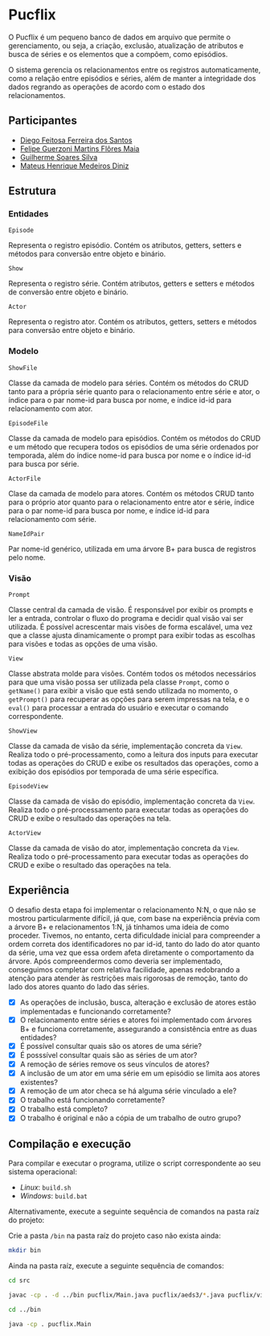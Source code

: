 # Pucflix

O Pucflix é um pequeno banco de dados em arquivo que permite o gerenciamento, ou seja, a criação, exclusão, atualização de atributos e busca de séries e os elementos que a compõem, como episódios.

O sistema gerencia os relacionamentos entre os registros automaticamente, como a relação entre episódios e séries, além de manter a integridade dos dados regrando as operações de acordo com o estado dos relacionamentos.

## Participantes

- [Diego Feitosa Ferreira dos Santos](https://github.com/Sil3ncy)
- [Felipe Guerzoni Martins Flôres Maia](https://github.com/flp2113)
- [Guilherme Soares Silva](https://github.com/guisilvas)
- [Mateus Henrique Medeiros Diniz](https://github.com/mateushmd)

## Estrutura 

### Entidades

`Episode`

Representa o registro episódio. Contém os atributos, getters, setters e métodos para conversão entre objeto e binário.

`Show`

Representa o registro série. Contém atributos, getters e setters e métodos de conversão entre objeto e binário.

`Actor`

Representa o registro ator. Contém os atributos, getters, setters e métodos para conversão entre objeto e binário.

### Modelo

`ShowFile`

Classe da camada de modelo para séries. Contém os métodos do CRUD tanto para a própria série quanto para o relacionamento entre série e ator, o índice para o par nome-id para busca por nome, e índice id-id para relacionamento com ator.

`EpisodeFile`

Classe da camada de modelo para episódios. Contém os métodos do CRUD e um método que recupera todos os episódios de uma série ordenados por temporada, além do índice nome-id para busca por nome e o índice id-id para busca por série.

`ActorFile`

Clase da camada de modelo para atores. Contém os métodos CRUD tanto para o próprio ator quanto para o relacionamento entre ator e série, índice para o par nome-id para busca por nome, e índice id-id para relacionamento com série.

`NameIdPair`

Par nome-id genérico, utilizada em uma árvore B+ para busca de registros pelo nome.

### Visão

`Prompt`

Classe central da camada de visão. É responsável por exibir os prompts e ler a entrada, controlar o fluxo do programa e decidir qual visão vai ser utilizada. É possível acrescentar mais visões de forma escalável, uma vez que a classe ajusta dinamicamente o prompt para exibir todas as escolhas para visões e todas as opções de uma visão.

`View`

Classe abstrata molde para visões. Contém todos os métodos necessários para que uma visão possa ser utilizada pela classe `Prompt`, como o `getName()` para exibir a visão que está sendo utilizada no momento, o `getPrompt()` para recuperar as opções para serem impressas na tela, e o `eval()` para processar a entrada do usuário e executar o comando correspondente.

`ShowView`

Classe da camada de visão da série, implementação concreta da `View`. Realiza todo o pré-processamento, como a leitura dos inputs para executar todas as operações do CRUD e exibe os resultados das operações, como a exibição dos episódios por temporada de uma série específica.

`EpisodeView`

Classe da camada de visão do episódio, implementação concreta da `View`. Realiza todo o pré-processamento para executar todas as operações do CRUD e exibe o resultado das operações na tela.

`ActorView`

Classe da camada de visão do ator, implementação concreta da `View`. Realiza todo o pré-processamento para executar todas as operações do CRUD e exibe o resultado das operações na tela.

## Experiência

O desafio desta etapa foi implementar o relacionamento N:N, o que não se mostrou particularmente difícil, já que, com base na experiência prévia com a árvore B+ e relacionamentos 1:N, já tínhamos uma ideia de como proceder. Tivemos, no entanto, certa dificuldade inicial para compreender a ordem correta dos identificadores no par id-id, tanto do lado do ator quanto da série, uma vez que essa ordem afeta diretamente o comportamento da árvore. Após compreendermos como deveria ser implementado, conseguimos completar com relativa facilidade, apenas redobrando a atenção para atender às restrições mais rigorosas de remoção, tanto do lado dos atores quanto do lado das séries.

- [X] As operações de inclusão, busca, alteração e exclusão de atores estão implementadas e funcionando corretamente?
- [X] O relacionamento entre séries e atores foi implementado com árvores B+ e funciona corretamente, assegurando a consistência entre as duas entidades?
- [X] É possível consultar quais são os atores de uma série?
- [X] É posssível consultar quais são as séries de um ator?
- [X] A remoção de séries remove os seus vínculos de atores?
- [X] A inclusão de um ator em uma série em um episódio se limita aos atores existentes?
- [X] A remoção de um ator checa se há alguma série vinculado a ele?
- [X] O trabalho está funcionando corretamente?
- [X] O trabalho está completo?
- [X] O trabalho é original e não a cópia de um trabalho de outro grupo?

## Compilação e execução
Para compilar e executar o programa, utilize o script correspondente ao seu sistema operacional:
- *Linux*: `build.sh`
- *Windows*: `build.bat`

Alternativamente, execute a seguinte sequência de comandos na pasta raíz do projeto:

Crie a pasta `/bin` na pasta raíz do projeto caso não exista ainda:

```sh
mkdir bin
```
Ainda na pasta raíz, execute a seguinte sequência de comandos:

```sh
cd src

javac -cp . -d ../bin pucflix/Main.java pucflix/aeds3/*.java pucflix/view/*.java pucflix/model/*.java pucflix/entity/*.java

cd ../bin

java -cp . pucflix.Main
```
